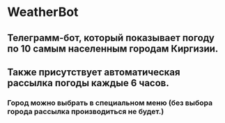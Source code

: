 #                                         WeatherBot
## Телеграмм-бот, который показывает погоду по 10 самым населенным городам Киргизии.

## Также присутствует автоматическая рассылка погоды каждые 6 часов.
### Город можно выбрать в специальном меню (без выбора города рассылка производиться не будет.)